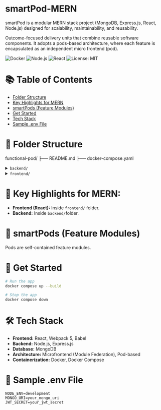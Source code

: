 # smartPod-MERN

smartPod is a modular MERN stack project (MongoDB, Express.js, React, Node.js) designed for scalability, maintainability, and reusability.

Outcome-focused delivery units that combine reusable software components. It adopts a pods-based architecture, where each feature is encapsulated as an independent micro frontend (pod).

![Docker](https://img.shields.io/badge/containerized-Docker-blue)
![Node.js](https://img.shields.io/badge/backend-Express-green)
![React](https://img.shields.io/badge/frontend-React-blue)
![License: MIT](https://img.shields.io/badge/License-MIT-yellow.svg)

# 📚 Table of Contents
- [Folder Structure](#-folder-structure)
- [Key Highlights for MERN](#-key-highlights-for-mern)
- [smartPods (Feature Modules)](#-smartpods-feature-modules)
- [Get Started](#-get-started)
- [Tech Stack](#-tech-stack)
- [Sample .env File](#-sample-env-file)
<!-- - [Code Quality](#-code-quality) -->

# 📁 Folder Structure

functional-pod/
├── README.md
├── docker-compose.yaml
<details>
<summary><code>backend/</code></summary>

<details>
<summary><code>service-a/</code></summary>

- src/  
- index.js  
- Dockerfile  

</details>

<details>
<summary><code>service-b/</code></summary>

- src/  
- index.js  
- Dockerfile  

</details>

</details>

<details>
<summary><code>frontend/</code></summary>

<details>
<summary><code>component-a/</code></summary>

- src/  
- assets/  
- tests/  
- Dockerfile  

</details>

<details>
<summary><code>component-b/</code></summary>

- src/  
- assets/  
- tests/  
- Dockerfile  

</details>

</details>


# 🧩 Key Highlights for MERN:
- **Frontend (React):** Inside `frontend/` folder.
- **Backend:** Inside `backend/`folder.

# 🧩 smartPods (Feature Modules)
Pods are self-contained feature modules.  

# 🚀 Get Started

```bash
# Run the app
docker compose up --build

# Stop the app
docker compose down
```

# 🛠️ Tech Stack
- **Frontend:** React, Webpack 5, Babel
- **Backend:** Node.js, Express.js
- **Database:** MongoDB
- **Architecture:** Microfrontend (Module Federation), Pod-based
- **Containerization:** Docker, Docker Compose

# 🔐 Sample .env File

```
NODE_ENV=development
MONGO_URI=your_mongo_uri
JWT_SECRET=your_jwt_secret

```

<!-- # 🧹 Code Quality
- Linting: ESLint (with Airbnb config recommended)
- Formatting: Prettier
- Commit Convention: Conventional Commits (recommended for CI/CD) -->
